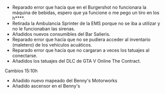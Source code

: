 - Reparado error que hacía que en el Burgershot no funcionara la máquina de bebidas, espero que ya funcione o me pego un tiro en los h****.
- Retirada la Ambulancia Sprinter de la EMS porque no se iba a utilizar y no le funcionaban las sirenas.
- Añadidos nuevos consumibles del Bar Salieris.
- Reparado error que hacía que no se pudiera acceder al inventario (maletero) de los vehículos acuáticos.
- Reparado error que hacía que no cargaran a veces los tatuajes al conectarse.
- Añadidos los tatuajes del DLC de GTA V Online The Contract.

Cambios 15:10h
- Añadido nuevo mapeado del Benny's Motorworks
- Añadido ascensor en el Benny's
